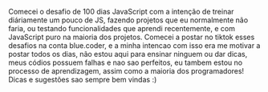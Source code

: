 Comecei o desafio de 100 dias JavaScript com a intenção de treinar diáriamente um pouco de JS, fazendo projetos que eu normalmente não faria, ou testando funcionalidades que aprendi recentemente, e com JavaScript puro na maioria dos projetos. Comecei a postar no tiktok esses desafios na conta blue.coder, e a minha intencao com isso era me motivar a postar todos os dias, não estou aqui para ensinar ninguem ou dar dicas, meus códios possuem falhas e nao sao perfeitos, eu tambem estou no processo de aprendizagem, assim como a maioria dos programadores! Dicas e sugestões sao sempre bem vindas :)
